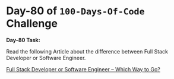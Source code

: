 # Day-80 of `100-Days-Of-Code` Challenge

**Day-80 Task:**

Read the following Article about the difference between Full Stack Developer or Software Engineer.

[Full Stack Developer or Software Engineer – Which Way to Go?](https://roadmap.sh/full-stack/vs-software-engineer)
